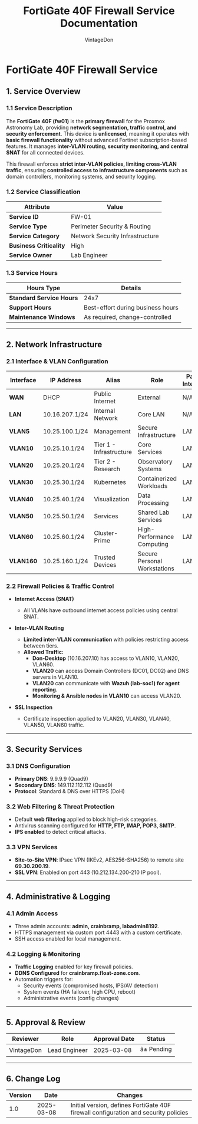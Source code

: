 ﻿---
title: "FortiGate 40F Firewall Service Documentation"
description: "Comprehensive ITIL-aligned documentation of the FortiGate 40F firewall, including network segmentation, security policies, and service management details."
author: "VintageDon"
tags: ["service-documentation", "infrastructure", "firewall", "fortigate", "security"]
category: "Infrastructure"
kb_type: "Service Document"
version: "1.0"
status: "Draft"
last_updated: "2025-03-08"
---

# **FortiGate 40F Firewall Service**  

## **1. Service Overview**  

### **1.1 Service Description**  

The **FortiGate 40F (fw01)** is the **primary firewall** for the Proxmox Astronomy Lab, providing **network segmentation, traffic control, and security enforcement**. This device is **unlicensed**, meaning it operates with **basic firewall functionality** without advanced Fortinet subscription-based features. It manages **inter-VLAN routing, security monitoring, and central SNAT** for all connected devices.

This firewall enforces **strict inter-VLAN policies, limiting cross-VLAN traffic**, ensuring **controlled access to infrastructure components** such as domain controllers, monitoring systems, and security logging.

### **1.2 Service Classification**  

| **Attribute**       | **Value** |
|---------------------|-----------|
| **Service ID**     | FW-01 |
| **Service Type**   | Perimeter Security & Routing |
| **Service Category** | Network Security Infrastructure |
| **Business Criticality** | High |
| **Service Owner**  | Lab Engineer |

### **1.3 Service Hours**  

| **Hours Type** | **Details** |
|---------------|------------|
| **Standard Service Hours** | 24x7 |
| **Support Hours** | Best-effort during business hours |
| **Maintenance Windows** | As required, change-controlled |

---

## **2. Network Infrastructure**  

### **2.1 Interface & VLAN Configuration**  

| **Interface** | **IP Address** | **Alias** | **Role** | **Parent Interface** |
|--------------|--------------|-----------|---------|----------------|
| **WAN** | DHCP | Public Internet | External | N/A |
| **LAN** | 10.16.207.1/24 | Internal Network | Core LAN | N/A |
| **VLAN5** | 10.25.100.1/24 | Management | Secure Infrastructure | LAN |
| **VLAN10** | 10.25.10.1/24 | Tier 1 - Infrastructure | Core Services | LAN |
| **VLAN20** | 10.25.20.1/24 | Tier 2 - Research | Observatory Systems | LAN |
| **VLAN30** | 10.25.30.1/24 | Kubernetes | Containerized Workloads | LAN |
| **VLAN40** | 10.25.40.1/24 | Visualization | Data Processing | LAN |
| **VLAN50** | 10.25.50.1/24 | Services | Shared Lab Services | LAN |
| **VLAN60** | 10.25.60.1/24 | Cluster-Prime | High-Performance Computing | LAN |
| **VLAN160** | 10.25.160.1/24 | Trusted Devices | Secure Personal Workstations | LAN |

### **2.2 Firewall Policies & Traffic Control**  

- **Internet Access (SNAT)**
  - All VLANs have outbound internet access policies using central SNAT.

- **Inter-VLAN Routing**
  - **Limited inter-VLAN communication** with policies restricting access between tiers.
  - **Allowed Traffic:**
    - **Don-Desktop** (10.16.207.10) has access to VLAN10, VLAN20, VLAN60.
    - **VLAN20** can access Domain Controllers (DC01, DC02) and DNS servers in VLAN10.
    - **VLAN20** can communicate with **Wazuh (lab-soc1) for agent reporting**.
    - **Monitoring & Ansible nodes in VLAN10** can access VLAN20.

- **SSL Inspection**
  - Certificate inspection applied to VLAN20, VLAN30, VLAN40, VLAN50, VLAN60 traffic.

---

## **3. Security Services**  

### **3.1 DNS Configuration**  

- **Primary DNS**: 9.9.9.9 (Quad9)
- **Secondary DNS**: 149.112.112.112 (Quad9)
- **Protocol**: Standard & DNS over HTTPS (DoH)

### **3.2 Web Filtering & Threat Protection**  

- Default **web filtering** applied to block high-risk categories.
- Antivirus scanning configured for **HTTP, FTP, IMAP, POP3, SMTP**.
- **IPS enabled** to detect critical attacks.

### **3.3 VPN Services**  

- **Site-to-Site VPN**: IPsec VPN (IKEv2, AES256-SHA256) to remote site **69.30.200.19**.
- **SSL VPN**: Enabled on port 443 (10.212.134.200-210 IP pool).

---

## **4. Administrative & Logging**  

### **4.1 Admin Access**  

- Three admin accounts: **admin, crainbramp, labadmin8192**.
- HTTPS management via custom port 4443 with a custom certificate.
- SSH access enabled for local management.

### **4.2 Logging & Monitoring**  

- **Traffic Logging** enabled for key firewall policies.
- **DDNS Configured** for **crainbramp.float-zone.com**.
- Automation triggers for:
  - Security events (compromised hosts, IPS/AV detection)
  - System events (HA failover, high CPU, reboot)
  - Administrative events (config changes)

---

## **5. Approval & Review**  

| **Reviewer** | **Role** | **Approval Date** | **Status** |
|-------------|---------|------------------|------------|
| VintageDon | Lead Engineer | 2025-03-08 | â± Pending |

---

## **6. Change Log**  

| **Version** | **Date** | **Changes** |
|------------|---------|-------------|
| 1.0 | 2025-03-08 | Initial version, defines FortiGate 40F firewall configuration and security policies |

